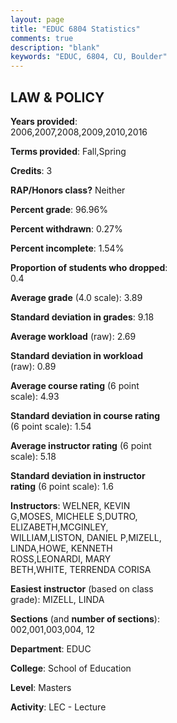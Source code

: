 ```yaml
---
layout: page
title: "EDUC 6804 Statistics"
comments: true
description: "blank"
keywords: "EDUC, 6804, CU, Boulder"
--- 
```

<head>
<script src="https://ajax.googleapis.com/ajax/libs/jquery/2.1.3/jquery.min.js"></script>
<script src="https://dl.dropboxusercontent.com/s/pc42nxpaw1ea4o9/highcharts.js?dl=0"></script>
<!-- <script src="../assets/js/highcharts.js"></script> -->
<style type="text/css">@font-face {
	font-family: "Bebas Neue";
	src: url(https://www.filehosting.org/file/details/544349/BebasNeue%20Regular.otf) format("opentype");
	}
	h1.Bebas { 
		font-family: "Bebas Neue", Verdana, Tahoma;
	}
</style>
</head>
<body>
	<div id="container" style="float: right; width: 45%; height: 88%; margin-left: 2.5%; margin-right: 2.5%;"></div>
	<script language="JavaScript">
		$(document).ready(function() {
		var chart = {type: 'column'};
		var title = {text: 'Grade Distribution'};
		var xAxis = {categories: ['A','B','C','D','F'],crosshair: true};
		var yAxis = {min: 0,title: {text: 'Percentage'}};
		var tooltip = {headerFormat: '<center><b><span style="font-size:20px">{point.key}</span></b></center>',
		               pointFormat: '<td style="padding:0"><b>{point.y:.1f}%</b></td>',
		               footerFormat: '</table>',shared: true,useHTML: true};
		var plotOptions = {column: {pointPadding: 0.0,borderWidth: 0}};  
		var credits = {enabled: false};var series= [{name: 'Percent',data: [95.04,4.55,0.41,0.0,0.0,]}];
		var json = {};
		json.chart = chart;
		json.title = title;
		json.tooltip = tooltip;
		json.xAxis = xAxis;
		json.yAxis = yAxis;  
		json.series = series;
		json.plotOptions = plotOptions;  
		json.credits = credits;
		$('#container').highcharts(json);
	});
	</script>
</body>
			   
## LAW & POLICY

**Years provided**: 2006,2007,2008,2009,2010,2016

**Terms provided**: Fall,Spring

**Credits**: 3

**RAP/Honors class?** Neither

**Percent grade**: 96.96%

**Percent withdrawn**: 0.27%

**Percent incomplete**: 1.54%

**Proportion of students who dropped**: 0.4

**Average grade** (4.0 scale): 3.89

**Standard deviation in grades**: 9.18

**Average workload** (raw): 2.69

**Standard deviation in workload** (raw): 0.89

**Average course rating** (6 point scale): 4.93

**Standard deviation in course rating** (6 point scale): 1.54

**Average instructor rating** (6 point scale): 5.18

**Standard deviation in instructor rating** (6 point scale): 1.6

**Instructors**: WELNER, KEVIN G,MOSES, MICHELE S,DUTRO, ELIZABETH,MCGINLEY, WILLIAM,LISTON, DANIEL P,MIZELL, LINDA,HOWE, KENNETH ROSS,LEONARDI, MARY BETH,WHITE, TERRENDA CORISA

**Easiest instructor** (based on class grade): MIZELL, LINDA

**Sections** (and **number of sections**): 002,001,003,004, 12

**Department**: EDUC

**College**: School of Education

**Level**: Masters

**Activity**: LEC - Lecture